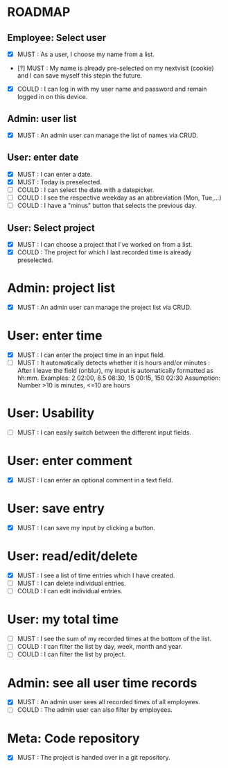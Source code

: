 ROADMAP
=======

## Employee: Select user
- [x] MUST : As a user, I choose my name from a list.
- [?] MUST : My name is already pre-selected on my nextvisit (cookie) and I can save myself this stepin the future.
- [x] COULD : I can log in with my user name and password and remain logged in on this device.

## Admin: user list
- [x] MUST : An admin user can manage the list of names via CRUD.

## User: enter date 
- [x] MUST : I can enter a date. 
- [x] MUST : Today is preselected. 
- [ ] COULD : I can select the date with a datepicker.
- [ ] COULD : I see the respective weekday as an abbreviation (Mon, Tue,...)
- [ ] COULD : I have a "minus" button that selects the previous day.

## User: Select project
- [x] MUST : I can choose a project that I've worked on from a list.
- [x] COULD : The project for which I last recorded time is already preselected.

# Admin: project list
 - [x] MUST : An admin user can manage the project list via CRUD.

# User: enter time
- [x] MUST : I can enter the project time in an input field.
- [ ] MUST : It automatically detects whether it is hours and/or minutes : 
After I leave the field (onblur), my input is automatically formatted as hh:mm.
Examples: 2 02:00, 8.5 08:30, 15 00:15, 150 02:30
Assumption: Number >10 is minutes, <=10 are hours

# User: Usability
- [ ] MUST : I can easily switch between the different input fields.

# User: enter comment
- [x] MUST : I can enter an optional comment in a text field.

# User: save entry
- [x] MUST : I can save my input by clicking a button.

# User: read/edit/delete
- [x] MUST : I see a list of time entries which I have created. 
- [ ] MUST : I can delete individual entries.
- [ ] COULD : I can edit individual entries.

# User: my total time
- [ ] MUST : I see the sum of my recorded times at the bottom of the list.
- [ ] COULD : I can filter the list by day, week, month and year.
- [ ] COULD : I can filter the list by project.

# Admin: see all user time records 
- [x] MUST : An admin user sees all recorded times of all employees.
- [ ] COULD : The admin user can also filter by employees.

# Meta: Code repository 
- [x] MUST : The project is handed over in a git repository.